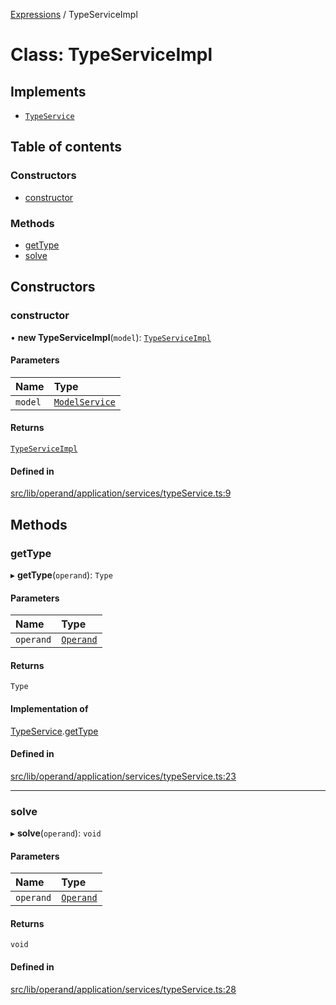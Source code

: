 [Expressions](../README.md) / TypeServiceImpl

# Class: TypeServiceImpl

## Implements

- [`TypeService`](../interfaces/TypeService.md)

## Table of contents

### Constructors

- [constructor](TypeServiceImpl.md#constructor)

### Methods

- [getType](TypeServiceImpl.md#gettype)
- [solve](TypeServiceImpl.md#solve)

## Constructors

### constructor

• **new TypeServiceImpl**(`model`): [`TypeServiceImpl`](TypeServiceImpl.md)

#### Parameters

| Name | Type |
| :------ | :------ |
| `model` | [`ModelService`](../interfaces/ModelService.md) |

#### Returns

[`TypeServiceImpl`](TypeServiceImpl.md)

#### Defined in

[src/lib/operand/application/services/typeService.ts:9](https://github.com/data7expressions/3xpr/blob/820056652399b9d4be780d625cfa3ed69c7546d3/src/lib/operand/application/services/typeService.ts#L9)

## Methods

### getType

▸ **getType**(`operand`): `Type`

#### Parameters

| Name | Type |
| :------ | :------ |
| `operand` | [`Operand`](Operand.md) |

#### Returns

`Type`

#### Implementation of

[TypeService](../interfaces/TypeService.md).[getType](../interfaces/TypeService.md#gettype)

#### Defined in

[src/lib/operand/application/services/typeService.ts:23](https://github.com/data7expressions/3xpr/blob/820056652399b9d4be780d625cfa3ed69c7546d3/src/lib/operand/application/services/typeService.ts#L23)

___

### solve

▸ **solve**(`operand`): `void`

#### Parameters

| Name | Type |
| :------ | :------ |
| `operand` | [`Operand`](Operand.md) |

#### Returns

`void`

#### Defined in

[src/lib/operand/application/services/typeService.ts:28](https://github.com/data7expressions/3xpr/blob/820056652399b9d4be780d625cfa3ed69c7546d3/src/lib/operand/application/services/typeService.ts#L28)
